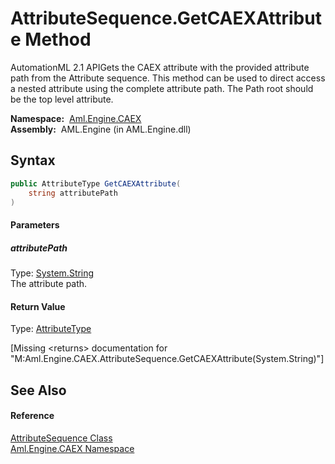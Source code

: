 AttributeSequence.GetCAEXAttribute Method
=========================================
AutomationML 2.1 APIGets the CAEX attribute with the provided attribute path from the Attribute sequence. This method can be used to direct access a nested attribute using the complete attribute path. The Path root should be the top level attribute.

  **Namespace:**  [Aml.Engine.CAEX][1]  
  **Assembly:**  AML.Engine (in AML.Engine.dll)

Syntax
------

```csharp
public AttributeType GetCAEXAttribute(
	string attributePath
)
```

#### Parameters

##### *attributePath*
Type: [System.String][2]  
The attribute path.

#### Return Value
Type: [AttributeType][3]  

[Missing &lt;returns> documentation for "M:Aml.Engine.CAEX.AttributeSequence.GetCAEXAttribute(System.String)"]


See Also
--------

#### Reference
[AttributeSequence Class][4]  
[Aml.Engine.CAEX Namespace][1]  

[1]: ../README.md
[2]: https://docs.microsoft.com/dotnet/api/system.string
[3]: ../AttributeType/README.md
[4]: README.md
[5]: https://www.automationml.org
[6]: ../../icons/logoShade.png